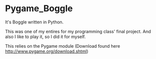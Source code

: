 Pygame_Boggle
=============

It's Boggle written in Python.

This was one of my entires for my programming class' final project. And also I like to play it, so I did it for myself.

This relies on the Pygame module (Download found here http://www.pygame.org/download.shtml)
